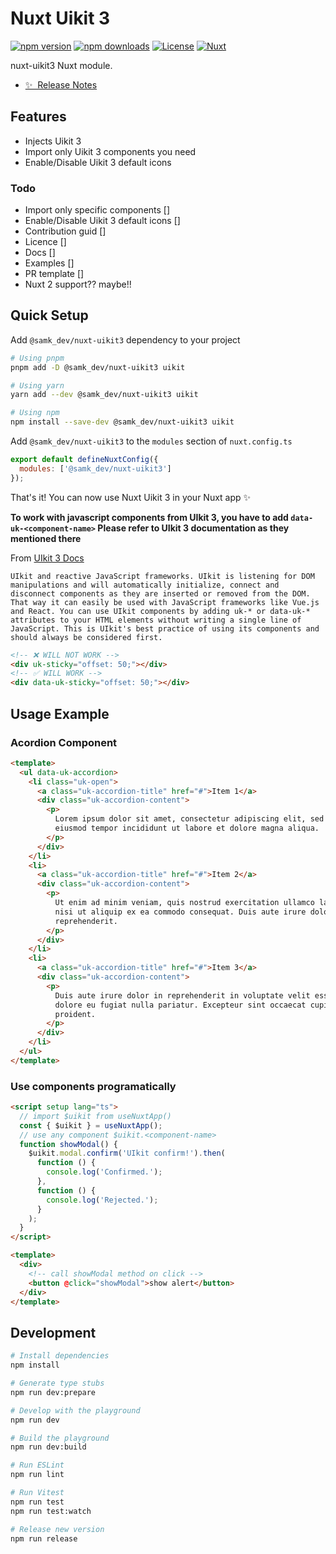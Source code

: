 # Nuxt Uikit 3

[![npm version][npm-version-src]][npm-version-href]
[![npm downloads][npm-downloads-src]][npm-downloads-href]
[![License][license-src]][license-href]
[![Nuxt][nuxt-src]][nuxt-href]

nuxt-uikit3 Nuxt module.

- [✨ &nbsp;Release Notes](/CHANGELOG.md)
  <!-- - [🏀 Online playground](https://stackblitz.com/github/your-org/nuxt-uikit3?file=playground%2Fapp.vue) -->
  <!-- - [📖 &nbsp;Documentation](https://example.com) -->

## Features

- Injects Uikit 3
- Import only Uikit 3 components you need
- Enable/Disable Uikit 3 default icons

### Todo

- Import only specific components []
- Enable/Disable Uikit 3 default icons []
- Contribution guid []
- Licence []
- Docs []
- Examples []
- PR template []
- Nuxt 2 support?? maybe!!

## Quick Setup

Add `@samk_dev/nuxt-uikit3` dependency to your project

```bash
# Using pnpm
pnpm add -D @samk_dev/nuxt-uikit3 uikit

# Using yarn
yarn add --dev @samk_dev/nuxt-uikit3 uikit

# Using npm
npm install --save-dev @samk_dev/nuxt-uikit3 uikit
```

Add `@samk_dev/nuxt-uikit3` to the `modules` section of `nuxt.config.ts`

```js
export default defineNuxtConfig({
  modules: ['@samk_dev/nuxt-uikit3']
});
```

That's it! You can now use Nuxt Uikit 3 in your Nuxt app ✨

**To work with javascript components from UIkit 3, you have to add `data-uk-<component-name>`
Please refer to UIkit 3 documentation as they mentioned there**

From [UIkit 3 Docs](https://getuikit.com/docs/javascript)

`UIkit and reactive JavaScript frameworks. UIkit is listening for DOM manipulations and will automatically initialize, connect and disconnect components as they are inserted or removed from the DOM. That way it can easily be used with JavaScript frameworks like Vue.js and React. You can use UIkit components by adding uk-* or data-uk-* attributes to your HTML elements without writing a single line of JavaScript. This is UIkit's best practice of using its components and should always be considered first.`

```html
<!-- ❌ WILL NOT WORK -->
<div uk-sticky="offset: 50;"></div>
<!-- ✅ WILL WORK -->
<div data-uk-sticky="offset: 50;"></div>
```

## Usage Example

### Acordion Component

```html
<template>
  <ul data-uk-accordion>
    <li class="uk-open">
      <a class="uk-accordion-title" href="#">Item 1</a>
      <div class="uk-accordion-content">
        <p>
          Lorem ipsum dolor sit amet, consectetur adipiscing elit, sed do
          eiusmod tempor incididunt ut labore et dolore magna aliqua.
        </p>
      </div>
    </li>
    <li>
      <a class="uk-accordion-title" href="#">Item 2</a>
      <div class="uk-accordion-content">
        <p>
          Ut enim ad minim veniam, quis nostrud exercitation ullamco laboris
          nisi ut aliquip ex ea commodo consequat. Duis aute irure dolor
          reprehenderit.
        </p>
      </div>
    </li>
    <li>
      <a class="uk-accordion-title" href="#">Item 3</a>
      <div class="uk-accordion-content">
        <p>
          Duis aute irure dolor in reprehenderit in voluptate velit esse cillum
          dolore eu fugiat nulla pariatur. Excepteur sint occaecat cupidatat
          proident.
        </p>
      </div>
    </li>
  </ul>
</template>
```

### Use components programatically

```html
<script setup lang="ts">
  // import $uikit from useNuxtApp()
  const { $uikit } = useNuxtApp();
  // use any component $uikit.<component-name>
  function showModal() {
    $uikit.modal.confirm('UIkit confirm!').then(
      function () {
        console.log('Confirmed.');
      },
      function () {
        console.log('Rejected.');
      }
    );
  }
</script>

<template>
  <div>
    <!-- call showModal method on click -->
    <button @click="showModal">show alert</button>
  </div>
</template>
```

## Development

```bash
# Install dependencies
npm install

# Generate type stubs
npm run dev:prepare

# Develop with the playground
npm run dev

# Build the playground
npm run dev:build

# Run ESLint
npm run lint

# Run Vitest
npm run test
npm run test:watch

# Release new version
npm run release
```

<!-- Badges -->

[npm-version-src]: https://img.shields.io/npm/v/nuxt-uikit3/latest.svg?style=flat&colorA=18181B&colorB=28CF8D
[npm-version-href]: https://npmjs.com/package/nuxt-uikit3
[npm-downloads-src]: https://img.shields.io/npm/dm/nuxt-uikit3.svg?style=flat&colorA=18181B&colorB=28CF8D
[npm-downloads-href]: https://npmjs.com/package/nuxt-uikit3
[license-src]: https://img.shields.io/npm/l/nuxt-uikit3.svg?style=flat&colorA=18181B&colorB=28CF8D
[license-href]: https://npmjs.com/package/nuxt-uikit3
[nuxt-src]: https://img.shields.io/badge/Nuxt-18181B?logo=nuxt.js
[nuxt-href]: https://nuxt.com
